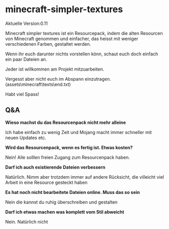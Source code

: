 # minecraft-simpler-textures

Aktuelle Version:0.11

Minecraft simpler textures ist ein Resourcepack, indem die alten Resourcen von Minecraft genommen und einfacher, das heisst mit weniger verschiedenen Farben, gestaltet werden.

Wenn ihr euch darunter nichts vorstellen könn, schaut euch doch einfach ein paar Dateien an.

Jeder ist willkommen am Projekt mitzuarbeiten.

Vergesst aber nicht euch im Abspann einzutragen. (assets\minecraft\texts\end.txt)

Habt viel Spass!

## Q&A

**Wieso machst du das Resourcenpack nicht mehr alleine**

Ich habe einfach zu wenig Zeit und Mojang macht immer schneller mit neuen Updates etc.

**Wird das Resourcenpack, wenn es fertig ist. Etwas kosten?**

Nein! Alle solllen freien Zugang zum Resourcenpack haben.

**Darf ich auch existierende Dateien verbessern**

Natürlich. Nimm aber trotzdem immer auf andere Rücksicht, die villeicht viel Arbeit in eine Resource gesteckt haben

**Es hat noch nicht bearbeitete Dateien online. Muss das so sein**

Nein die kannst du ruhig überschreiben und gestalten

**Darf ich etwas machen was komplett vom Stil abweicht**

Nein. Natürlich nicht

